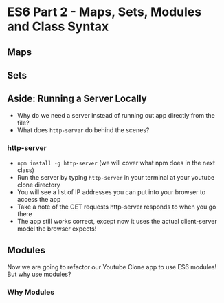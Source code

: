 # ES6 Part 2 - Maps, Sets, Modules and Class Syntax

## Maps

## Sets

## Aside: Running a Server Locally

- Why do we need a server instead of running out app directly from the file?
- What does `http-server` do behind the scenes?

 ### http-server

- `npm install -g http-server` (we will cover what npm does in the next class)
- Run the server by typing `http-server` in your terminal at your youtube clone directory
- You will see a list of IP addresses you can put into your browser to access the app
- Take a note of the GET requests http-server responds to when you go there
- The app still works correct, except now it uses the actual client-server model the browser expects!

## Modules

Now we are going to refactor our Youtube Clone app to use ES6 modules! But why use modules?

### Why Modules
